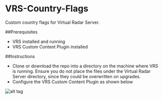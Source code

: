# VRS-Country-Flags
Custom country flags for Virtual Radar Server.

##Prerequisites
- VRS installed and running
- VRS Custom Content Plugin installed

##Instructions

- Clone or download the repo into a directory on the machine where VRS is running. Ensure you do not place the files under the Virtual Radar Server directory, since they could be overwritten on upgrades.
- Configure the VRS Custom Content Plugin as shown below

![alt tag](https://raw.github.com/ProHill/VRS-Charts/master/vrsccoptions.png)
